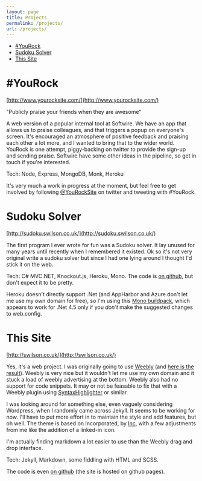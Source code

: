 ```yaml
---
layout: page
title: Projects
permalink: /projects/
url: /projects/
---
```


* [#YouRock](#yourock)
* [Sudoku Solver](#sudoku)
* [This Site](#thissite)

# <a name="yourock"></a>#YouRock
[http://www.yourocksite.com/](http://www.yourocksite.com/)

"Publicly praise your friends when they are awesome"

A web version of a popular internal tool at Softwire. We have an app that allows us to praise colleagues, and that triggers a popup on everyone's screen. It's encouraged an atmosphere of positive feedback and praising each other a lot more, and I wanted to bring that to the wider world. YouRock is one attempt, piggy-backing on twitter to provide the sign-up and sending praise. Softwire have some other ideas in the pipeline, so get in touch if you're interested.

Tech: Node, Express, MongoDB, Monk, Heroku

It's very much a work in progress at the moment, but feel free to get involved by following [@YouRockSite](http://twitter.com/YouRockSite) on twitter and tweeting with #YouRock.

# <a name="sudoku"></a>Sudoku Solver
[http://sudoku.swilson.co.uk/](http://sudoku.swilson.co.uk/)

The first program I ever wrote for fun was a Sudoku solver. It lay unused for many years until recently when I remembered it existed. Ok so it's not very original write a sudoku solver but since I had one lying around I thought I'd stick it on the web.

Tech: C# MVC.NET, Knockout.js, Heroku, Mono. The code is [on github](https://github.com/swilson96/sudoku-web-solver), but don't expect it to be pretty.

Heroku doesn't directly support .Net (and AppHarbor and Azure don't let me use my own domain for free), so I'm using this [Mono buildpack](https://github.com/friism/heroku-buildpack-mono), which appears to work for .Net 4.5 only if you _don't_ make the suggested changes to web.config.

# <a name="thissite"></a>This Site
[http://swilson.co.uk/](http://swilson.co.uk/)

Yes, it's a web project. I was originally going to use [Weebly](http://www.weebly.com/) (and [here is the result](http://swilson96.weebly.com/)). Weebly is very nice but it wouldn't let me use my own domain and it stuck a load of weebly advertising at the bottom. Weebly also had no support for code snippets. It may or not be feasable to fix that with a Weebly plugin using [SyntaxHighlighter](http://alexgorbatchev.com/SyntaxHighlighter/) or similar.

I was looking around for something else, even vaguely considering Wordpress, when I randomly came across Jekyll. It seems to be working for now. I'll have to put more effort in to maintain the style and add features, but oh well. The theme is based on Incorporated, by [Inc](https://sendtoinc.com), with a few adjustments from me like the addition of a linked-in icon.

I'm actually finding markdown a lot easier to use than the Weebly drag and drop interface.

Tech: Jekyll, Markdown, some fiddling with HTML and SCSS.
 
The code is even [on github](https://github.com/swilson96/swilson96.github.io) (the site is hosted on github pages).